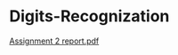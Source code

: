 # Digits-Recognization
[Assignment 2 report.pdf](https://github.com/RamzanBhatti/Digits-Recognization/files/11185161/Assignment.2.report.pdf)
